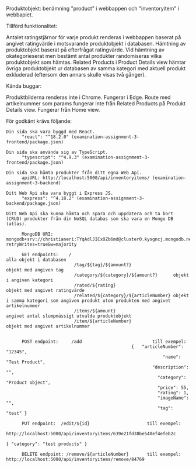 Produktobjekt: benämning "product" i webbappen och "inventoryitem" i webbapiet.



Tillförd funktionalitet:

Antalet ratingstjärnor för varje produkt renderas i webbappen baserat på angivet ratingvärde i motsvarande produktobjekt i databasen.
Hämtning av produktobjekt baserat på efterfrågat ratingvärde. 
Vid hämtning av okategorieserat men bestämt antal produkter randomiseras vilka produktobjekt som hämtas.
Related Products i Product Details view hämtar övriga produktobjekt ur databasen av samma kategori med aktuell produkt exkluderad (eftersom den annars skulle visas två gånger).



Kända buggar:

Produktbilderna renderas inte i Chrome. Fungerar i Edge.
Route med artikelnummer som params fungerar inte från Related Products på Produkt Details view. Fungerar från Home view. 



För godkänt krävs följande:

	Din sida ska vara byggd med React.
		  "react": "^18.2.0" (examination-assignment-3-frontend/package.json)

	Din sida ska använda sig av TypeScript.
		  "typescript": "^4.9.3" (examination-assignment-3-frontend/package.json)		

	Din sida ska hämta produkter från ditt egna Web Api.
		  apiURL: http://localhost:5000/api/inventoryitems/ (examination-assignment-3-backend)

	Ditt Web Api ska vara byggt i Express JS.
		  "express": "^4.18.2" (examination-assignment-3-backend/package.json)

	Ditt Web Api ska kunna hämta och spara och uppdatera och ta bort (CRUD) produkter från din NoSQL databas som ska vara en Mongo DB (atlas).

		  MongoDB URI: mongodb+srv://christianeri:TYqAdlJICxOZb6md@cluster0.kysgncj.mongodb.net/win22?retryWrites=true&w=majority

		  GET endpoints:	/					                            alla objekt i databasen
				              /tag/${tag}/${amount?}			          objekt med angiven tag 
			 	              /category/${category}/${amount?}	    objekt i angiven kategori
				              /rated/${rating}			                objekt med angivet ratingvärde 
				              /related/${category}/${articleNumber}	objekt i samma kategori som angiven produkt utom produkten med angivet artikelnummer 
				              /items/${amount}			                angivet antal slumpmässigt utvalda produktobjekt
				              /item/${articleNumber}			          objekt med angivet artikelnummer


		  POST endpoint:	 /add	                        till exempel: 
                                                    {	"articleNumber": "12345",
		  	        			                                "name": "Test Product",
                       				                        "description": "",
	        			                                      "category": "Product object",
        				                                      "price": 55,
	        			                                      "rating": 1,
	        			                                      "imageName": "",
        				                                      "tag": "test" }
				       	
		  PUT endpoint:	 /edit/${id}                      till exempel: 
                                                      http://localhost:5000/api/inventoryitems/639e21fd38be540ef4efeb2c
																                      { "category": "test products" }

		  DELETE endpoint: /remove/${articleNumber}       till exempel: http://localhost:5000/api/inventoryitems/remove/84769
      
